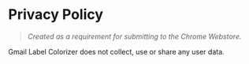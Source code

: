 # Privacy Policy

> _Created as a requirement for submitting to the Chrome Webstore._

Gmail Label Colorizer does not collect, use or share any user data.

